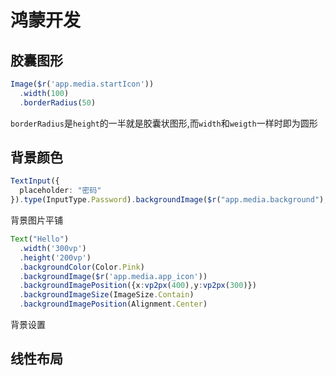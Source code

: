 # 鸿蒙开发

## 胶囊图形

```ts
Image($r('app.media.startIcon'))
  .width(100)
  .borderRadius(50)
```

`borderRadius`是`height`的一半就是胶囊状图形,而`width`和`weigth`一样时即为圆形

## 背景颜色

```ts
TextInput({
  placeholder: "密码"
}).type(InputType.Password).backgroundImage($r("app.media.background"),ImageRepeat.XY)
```

背景图片平铺

```ts
Text("Hello")
  .width('300vp')
  .height('200vp')
  .backgroundColor(Color.Pink)
  .backgroundImage($r('app.media.app_icon'))
  .backgroundImagePosition({x:vp2px(400),y:vp2px(300)})
  .backgroundImageSize(ImageSize.Contain)
  .backgroundImagePosition(Alignment.Center)
```

背景设置

## 线性布局



